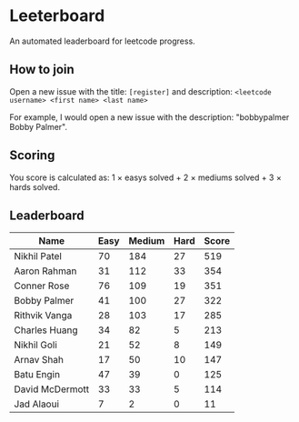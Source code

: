# Leeterboard

An automated leaderboard for leetcode progress.

## How to join

Open a new issue with the title: `[register]` and description:
`<leetcode username> <first name> <last name>`

For example, I would open a new issue with the description: "bobbypalmer Bobby Palmer".

## Scoring

You score is calculated as:
1 $\times$ easys solved + 2 $\times$ mediums solved + 3 $\times$ hards solved.

## Leaderboard
| Name | Easy | Medium | Hard | Score |
| --- | --- | --- | --- | --- |
| Nikhil Patel | 70 | 184 | 27 | 519 |
| Aaron Rahman | 31 | 112 | 33 | 354 |
| Conner Rose | 76 | 109 | 19 | 351 |
| Bobby Palmer | 41 | 100 | 27 | 322 |
| Rithvik Vanga | 28 | 103 | 17 | 285 |
| Charles Huang | 34 | 82 | 5 | 213 |
| Nikhil Goli | 21 | 52 | 8 | 149 |
| Arnav Shah | 17 | 50 | 10 | 147 |
| Batu Engin | 47 | 39 | 0 | 125 |
| David McDermott | 33 | 33 | 5 | 114 |
| Jad Alaoui | 7 | 2 | 0 | 11 |
